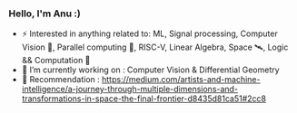 ### Hello, I'm Anu :)

- ⚡ Interested in anything related to: ML, Signal processing, Computer Vision 🥽, Parallel computing 🧵, RISC-V, Linear Algebra, Space 🛰, Logic && Computation 🧮
- 🌱 I’m currently working on : Computer Vision & Differential Geometry
- 📃 Recommendation : https://medium.com/artists-and-machine-intelligence/a-journey-through-multiple-dimensions-and-transformations-in-space-the-final-frontier-d8435d81ca51#2cc8
